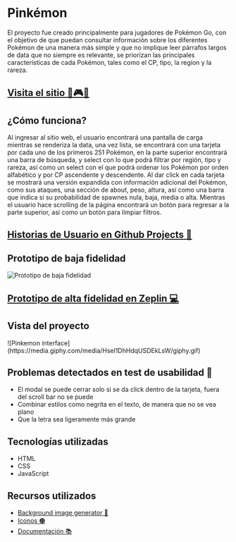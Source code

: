 <h1>Pinkémon</h1>
<p>El proyecto fue creado principalmente para jugadores de Pokémon Go, con el objetivo de que puedan consultar información sobre los diferentes Pokémon de una manera más simple y que no implique leer párrafos largos de data que no siempre es relevante, se priorizan las principales características de cada Pokémon, tales como el CP, tipo, la region y la rareza.</p>
<h2><a href="https://marisol0911.github.io/DATA_LOVER/src/">Visita el sitio 👾🎮🎀</a></h2>
<h2>¿Cómo funciona?</h2>
<p>Al ingresar al sitio web, el usuario encontrará una pantalla de carga mientras se renderiza la data, una vez lista, se encontrará con una tarjeta por cada uno de los primeros 251 Pokémon, en la parte superior encontrará una barra de búsqueda, y select con lo que podrá filtrar por región, tipo y rareza, así como un select con el que podrá ordenar los Pokémon por orden alfabético y por CP ascendente y descendente. Al dar click en cada tarjeta se mostrará una versión expandida con información adicional del Pokémon, como sus ataques, una sección de about, peso, altura, así como una barra que indica si su probabilidad de spawnes nula, baja, media o alta. Mientras el usuario hace scrolling de la página encontrará un botón para regresar a la parte superior, así como un botón para limpiar filtros.</p>
<h2><a href="https://github.com/users/Marisol0911/projects/1">Historias de Usuario en Github Projects 🐙</a></h2>
<h2>Prototipo de baja fidelidad</h2>
<img src="https://res.cloudinary.com/dslzbcaxd/image/upload/v1680278275/IMG_2510_en5sqm.jpg" alt="Prototipo de baja fidelidad"/>
<h2><a href="https://zpl.io/noZWMlx">Prototipo de alta fidelidad en Zeplin 💻</a></h2>
<h2>Vista del proyecto</h2>
![Pinkemon interface](https://media.giphy.com/media/Hsel1DhHdqUSDEkLsW/giphy.gif)
<h2>Problemas detectados en test de usabilidad 👀</h2>
<ul>
<li>El modal se puede cerrar solo si se da click dentro de la tarjeta, fuera del scroll bar no se puede</li>
<li>Combinar estilos como negrita en el texto, de manera que no se vea plano</li>
<li>Que la letra sea ligeramente más grande</li>
</ul>
<h2>Tecnologías utilizadas</h2>
<ul>
<li>HTML</li>
<li>CSS</li>
<li>JavaScript</li>
</ul>
<h2>Recursos utilizados</h2>
<ul>
<li><a href="https://bgjar.com/">Background image generator 🎨</a></li>
<li><a href="https://www.flaticon.com/">Iconos 🟠</a></li>
<li><a href="https://www.w3schools.com/">Documentación 📚</a></li>
